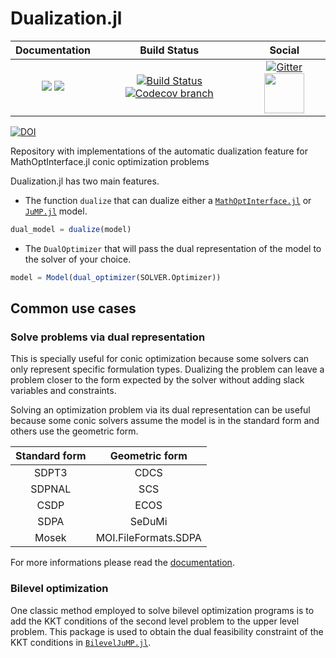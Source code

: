 # Dualization.jl

| **Documentation** | **Build Status** | **Social** |
|:-----------------:|:----------------:|:----------:|
| [![][docs-stable-img]][docs-stable-url] [![][docs-dev-img]][docs-dev-url] | [![Build Status][build-img]][build-url] [![Codecov branch][codecov-img]][codecov-url] | [![Gitter][gitter-img]][gitter-url] [<img src="https://upload.wikimedia.org/wikipedia/commons/thumb/a/af/Discourse_logo.png/799px-Discourse_logo.png" width="64">][discourse-url] |

[docs-stable-img]: https://img.shields.io/badge/docs-stable-blue.svg
[docs-dev-img]: https://img.shields.io/badge/docs-dev-blue.svg
[docs-stable-url]: https://jump.dev/Dualization.jl/stable/
[docs-dev-url]: https://jump.dev/Dualization.jl/dev/

[build-img]: https://github.com/jump-dev/Dualization.jl/workflows/CI/badge.svg?branch=master
[build-url]: https://github.com/jump-dev/Dualization.jl/actions?query=workflow%3ACI
[codecov-img]: http://codecov.io/github/jump-dev/Dualization.jl/coverage.svg?branch=master
[codecov-url]: http://codecov.io/github/jump-dev/Dualization.jl?branch=master

[gitter-url]: https://gitter.im/AutomaticDualization/community#
[gitter-img]: https://badges.gitter.im/jump-dev/JuMP-dev.svg
[discourse-url]: https://discourse.julialang.org/c/domain/opt

[![DOI](https://zenodo.org/badge/182854997.svg)](https://zenodo.org/badge/latestdoi/182854997)

Repository with implementations of the automatic dualization feature for MathOptInterface.jl conic optimization problems

Dualization.jl has two main features.
 * The function `dualize` that can dualize either a [`MathOptInterface.jl`](https://github.com/jump-dev/MathOptInterface.jl) or [`JuMP.jl`](https://github.com/jump-dev/JuMP.jl) model.

```julia
dual_model = dualize(model)
```

 * The `DualOptimizer` that will pass the dual representation of the model to the solver of your choice.

```julia
model = Model(dual_optimizer(SOLVER.Optimizer))
```

## Common use cases

### Solve problems via dual representation

This is specially useful for conic optimization because some solvers
can only represent specific formulation types. Dualizing the problem can leave
a problem closer to the form expected by the solver without adding
slack variables and constraints.

Solving an optimization problem via its dual representation can be useful because some conic solvers assume the model is in the standard form and others use the geometric form.

|  Standard form | Geometric form |
|:-------:|:-------:|
| SDPT3 | CDCS |
| SDPNAL | SCS |
| CSDP | ECOS |
| SDPA | SeDuMi |
| Mosek | MOI.FileFormats.SDPA |

For more informations please read the [documentation][docs-stable-url].

### Bilevel optimization

One classic method employed to solve bilevel optimization programs is to add the
KKT conditions of the second level problem to the upper level problem.
This package is used to obtain the dual feasibility constraint of the KKT conditions
in [`BilevelJuMP.jl`](https://github.com/joaquimg/BilevelJuMP.jl).
